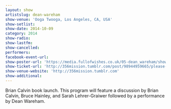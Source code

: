 ```yaml
---
layout: show
artistslug: dean-wareham
show-venue: 'Ooga Twooga, Los Angeles, CA, USA'
show-setlist:
show-date: 2014-10-09
category: 2014
show-radio:
show-lastfm:
show-cancelled:
performers:
facebook-event-url:
show-poster-url: 'https://media.fullofwishes.co.uk/05-dean_wareham/show_assets/2014-10-09/2014-10-09-dean-wareham-ooga-twooga.jpg'
show-ticket-url: 'http://356mission.tumblr.com/post/98944959665/please-join-us-to-celebrate-the-release-of-brian'
show-venue-website: 'http://356mission.tumblr.com'
show-additional:
---
```

Brian Calvin book launch. This program will feature a discussion by Brian Calvin, Bruce Hainley, and Sarah Lehrer-Graiwer followed by a performance by Dean Wareham.
